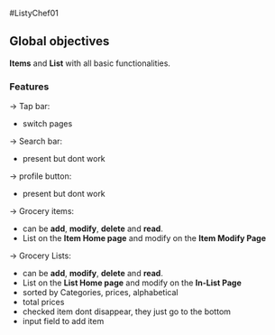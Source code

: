 #ListyChef01 


## Global objectives

**Items** and **List** with all basic functionalities.

### Features

-> Tap bar:
- switch pages

-> Search bar:
- present but dont work 

-> profile button:
- present but dont work

-> Grocery items:
- can be **add**, **modify**, **delete** and **read**.
- List on the **Item Home page** and modify on the **Item Modify Page**

-> Grocery Lists:
- can be **add**, **modify**, **delete** and **read**.
- List on the **List Home page** and modify on the **In-List Page**
- sorted by Categories, prices, alphabetical
- total prices
-  checked item dont disappear, they just go to the bottom
- input field to add item
